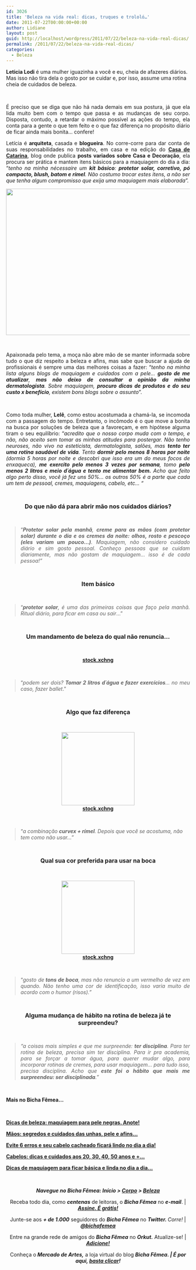 ```yaml
---
id: 3026
title: 'Beleza na vida real: dicas, truques e trololó…'
date: 2011-07-22T00:00:00+00:00
author: Lidiane
layout: post
guid: http://localhost/wordpress/2011/07/22/beleza-na-vida-real-dicas/
permalink: /2011/07/22/beleza-na-vida-real-dicas/
categories:
  - Beleza
---
```

**Leticia Lodi** é uma mulher iguazinha a você e eu, cheia de afazeres diários. Mas isso não tira dela o gosto por se cuidar e, por isso, assume uma rotina cheia de cuidados de beleza.

&nbsp;

<p align="justify">
  É preciso que se diga que não há nada demais em sua postura, já que ela lida muito bem com o tempo que passa e as mudanças de seu corpo. Disposta, contudo, a retardar o máximo possível as ações do tempo, ela conta para a gente o que tem feito e o que faz diferença no propósito diário de ficar ainda mais bonita… confere!
</p>

<!--more-->

<p align="justify">
  Letícia é <strong>arquiteta</strong>, casada e <strong>blogueira</strong>. No corre-corre para dar conta de suas responsabilidades no trabalho, em casa e na edição do <strong><a href="http://blog.casadecatarina.com.br/" target="_blank">Casa de Catarina</a></strong>, blog onde publica <strong>posts variados sobre Casa e Decoração</strong>, ela procura ser prática e mantem itens básicos para a maquiagem do dia a dia: “<em>tenho na minha nécessaire um <strong>kit básico</strong>: <strong>protetor solar, corretivo, pó compacto, blush, batom e rímel</strong>. Não costumo trocar estes itens, a não ser que tenha algum compromisso que exija uma maquiagem mais elaborada”.</em>
</p>

<p align="center">
  <em><a href="http://www.trololodemulher.com.br/blog/wp-content/uploads/2011/07/Leticia-Lodi.jpg"><img class="alignnone size-full wp-image-6667" title="Leticia Lodi" src="http://www.trololodemulher.com.br/blog/wp-content/uploads/2011/07/Leticia-Lodi.jpg" alt="" width="600" height="400" /></a></em>
</p>

&nbsp;

<p align="justify">
  Apaixonada pelo tema, a moça não abre mão de se manter informada sobre tudo o que diz respeito a beleza e afins, mas sabe que buscar a ajuda de profissionais é sempre uma das melhores coisas a fazer: “<em>tenho na minha lista alguns blogs de maquiagem e cuidados com a pele&#8230; <strong>gosto de me atualizar</strong>, <strong>mas não deixo de consultar a opinião da minha dermatologista</strong>. Sobre maquiagem, <strong>procuro dicas de produtos e do seu custo x benefício</strong>, existem bons blogs sobre o assunto</em>”.
</p>

&nbsp;

<p align="justify">
  Como toda mulher, <strong>Lelê</strong>, como estou acostumada a chamá-la, se incomoda com a passagem do tempo. Entretanto, o incômodo é o que move a bonita na busca por soluções de beleza que a favoreçam, e em hipótese alguma tiram o seu equilíbrio: “<em>acredito que o nosso corpo muda com o tempo, e não, não aceito sem tomar as minhas atitudes para postergar. Não tenho neuroses, não vivo na esteticista, dermatologista, salões, mas <strong>tento ter uma rotina saudável de vida</strong>. Tento <strong>dormir pelo menos 8 horas por noite</strong> (dormia 5 horas por noite e descobri que isso era um do meus focos de enxaqueca), <strong>me exercito pelo menos 3 vezes por semana</strong>, tomo <strong>pelo menos 2 litros e meio d´água e tento me alimentar bem.</strong> Acho que feito algo perto disso, você já fez uns 50%&#8230; os outros 50% é a parte que cada um tem de pessoal, cremes, maquiagens, cabelo, etc&#8230; “</em>
</p>

&nbsp;

<p align="center">
  <strong><span style="font-size: medium;">Do que não dá para abrir mão nos cuidados diários?</span></strong>
</p>

&nbsp;

> <p align="justify">
>   “<em><strong>Protetor solar pela manhã</strong>, <strong>creme para as mãos (com protetor solar) durante o dia e os cremes da noite: olhos, rosto e pescoço (eles variam um pouco&#8230;)</strong>. Maquiagem, não considero cuidado diário e sim gosto pessoal. Conheço pessoas que se cuidam diariamente, mas não gostam de maquiagem&#8230; isso é de cada pessoa!”</em>
> </p>

&nbsp;

<p align="center">
  <strong><span style="font-size: medium;">Item básico</span></strong>
</p>

&nbsp;

> <p align="justify">
>   “<em><strong>protetor solar</strong>, é uma das primeiras coisas que faço pela manhã. Ritual diário, para ficar em casa ou sair</em>&#8230;”
> </p>

&nbsp;

<p align="center">
  <strong><span style="font-size: medium;">Um mandamento de beleza do qual não renuncia…</span></strong>
</p>

&nbsp;

<p align="center">
  <strong><a href="http://www.sxc.hu/" target="_blank">stock.xchng</a></strong>
</p>

&nbsp;

> <p align="justify">
>   “<em>podem ser dois? <strong>Tomar 2 litros d´água e fazer exercícios</strong>&#8230; no meu caso, fazer ballet</em>.”
> </p>

&nbsp;

<p align="center">
  <strong><span style="font-size: medium;">Algo que faz diferença</span></strong>
</p>

&nbsp;

<p align="center">
  <a href="http://www.trololodemulher.com.br/blog/wp-content/uploads/2011/07/rimel200.jpg"><img class="alignnone size-full wp-image-6670" title="rímel200" src="http://www.trololodemulher.com.br/blog/wp-content/uploads/2011/07/rimel200.jpg" alt="" width="200" height="200" /></a><br /> <strong><a href="http://www.sxc.hu/" target="_blank">stock.xchng</a></strong>
</p>

&nbsp;

> “_a combinação **curvex + rímel**. Depois que você se acostuma, não tem como não usar&#8230;”_

&nbsp;

<p align="center">
  <strong><span style="font-size: medium;">Qual sua cor preferida para usar na boca </span></strong>
</p>

&nbsp;

<p align="center">
  <a href="http://www.trololodemulher.com.br/blog/wp-content/uploads/2011/07/batom200.jpg"><img class="alignnone size-full wp-image-6666" title="batom200" src="http://www.trololodemulher.com.br/blog/wp-content/uploads/2011/07/batom200.jpg" alt="" width="200" height="200" /></a><br /> <strong><a href="http://www.sxc.hu/" target="_blank">stock.xchng</a></strong>
</p>

&nbsp;

> <p align="justify">
>   “<em>gosto de<strong> tons de boca</strong>, mas não renuncio a um vermelho de vez em quando. Não tenho uma cor de identificação, isso varia muito de acordo com o humor (risos).”</em>
> </p>

&nbsp;

<p align="center">
  <strong><span style="font-size: medium;">Alguma mudança de hábito na rotina de beleza já te surpreendeu?</span></strong>
</p>

&nbsp;

> <p align="justify">
>   <em>“a coisas mais simples e que me surpreende: <strong>ter disciplina</strong>. Para ter rotina de beleza, precisa sim ter disciplina. Para ir pra academia, para se forçar a tomar água, para querer mudar algo, para incorporar rotinas de cremes, para usar maquiagem&#8230; para tudo isso, precisa disciplina. Acho que <strong>este foi o hábito que mais me surpreendeu: ser disciplinada</strong>.”</em>
> </p>

&nbsp;

**Mais no Bicha Fêmea…**

&nbsp;

**[Dicas de beleza: maquiagem para pele negras. Anote!](http://www.trololodemulher.com.br/2011/05/27/maquiagem-peles-negras/)**

**[Mãos: segredos e cuidados das unhas, pele e afins…](http://www.trololodemulher.com.br/2011/05/16/cuidados-unhas-maos/)**

**[Evite 6 erros e seu cabelo cacheado ficará lindo no dia a dia!](http://www.trololodemulher.com.br/2011/04/20/cabelo-cacheado-2/)**

**[Cabelos: dicas e cuidados aos 20, 30, 40, 50 anos e +…](http://www.trololodemulher.com.br/2011/07/11/cabelos-dicas-e-cuidados/)**

**[Dicas de maquiagem para ficar básica e linda no dia a dia…](http://www.trololodemulher.com.br/2011/03/02/dicas-maquiagem-dia-2/)**

&nbsp;

<p align="center">
  <strong><em>Navegue no Bicha Fêmea: Início > <a href="http://www.trololodemulher.com.br/corpo/">Corpo</a> > <a href="http://www.trololodemulher.com.br/category/do-corpo/beleza/">Beleza</a> </em></strong>
</p>

<p align="center">
  Receba todo dia, como <strong><em>centenas</em></strong> de leitoras, o <strong><em>Bicha Fêmea</em></strong> no <strong><em>e-mail</em></strong>. | <strong><em><a href="http://feedburner.google.com/fb/a/mailverify?uri=blogbichafemea&loc=pt_BR">Assine. É grátis!</a></em></strong>
</p>

<p align="center">
  Junte-se aos <strong><em>+ de 1.000</em></strong> seguidores do <strong><em>Bicha Fêmea</em></strong> no <em><strong>Twitter. </strong>Corre!</em> | <strong><em><a href="http://twitter.com/bichafemea">@bichafemea</a></em></strong>
</p>

<p align="center">
  Entre na grande rede de amigos do <strong><em>Bicha Fêmea</em></strong> no <strong><em>Orkut.</em></strong> Atualize-se! | <strong><em><a href="http://www.orkut.com.br/Main#Profile?uid=5161612886294499900">Adicione!</a></em></strong>
</p>

<p align="center">
  Conheça o<strong><em> Mercado de Artes,</em></strong> a loja virtual do blog <strong><em>Bicha Fêmea. | É por aqui, </em></strong><a href="http://www.trololodemulher.com.br/loja/"><strong><em>basta clicar</em></strong></a><strong><em>!</em></strong>
</p>

<p align="center">
  <p>
    &nbsp;
  </p>